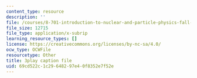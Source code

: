 ```yaml
---
content_type: resource
description: ''
file: /courses/8-701-introduction-to-nuclear-and-particle-physics-fall-2020/69cd522c1c29648297e40f8352e7f52e_vICUY43i190.srt
file_size: 12715
file_type: application/x-subrip
learning_resource_types: []
license: https://creativecommons.org/licenses/by-nc-sa/4.0/
ocw_type: OCWFile
resourcetype: Other
title: 3play caption file
uid: 69cd522c-1c29-6482-97e4-0f8352e7f52e
---
```

